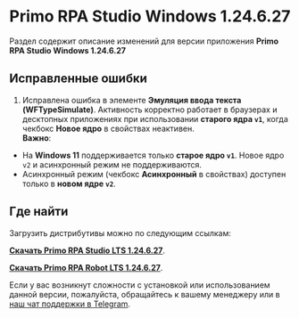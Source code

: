 # Primo RPA Studio Windows 1.24.6.27

Раздел содержит описание изменений для версии приложения **Primo RPA Studio Windows 1.24.6.27** 

## Исправленные ошибки 

1. Исправлена ошибка в элементе **Эмуляция ввода текста (WFTypeSimulate)**. Активность корректно работает в браузерах и десктопных приложениях при использовании **старого ядра `v1`**, когда чекбокс **Новое ядро** в свойствах неактивен.  
**Важно**:  
- На  **Windows 11** поддерживается только **старое ядро `v1`**. Новое ядро `v2` и асинхронный режим не поддерживаются.
- Асинхронный режим (чекбокс **Асинхронный** в свойствах) доступен только в **новом ядре `v2`**.



## Где найти

Загрузить дистрибутивы можно по следующим ссылкам:

[**Скачать Primo RPA Studio LTS 1.24.6.27**](https://disk.primo-rpa.ru/index.php/s/t9BHBjR6PP06Yax?path=%2FLTS%2FStudio%2F1.24.6).

[**Скачать Primo RPA Robot LTS 1.24.6.27**](https://disk.primo-rpa.ru/index.php/s/t9BHBjR6PP06Yax?path=%2FLTS%2FRobot%2F1.24.6).

Если у вас возникнут сложности с установкой или использованием данной версии, пожалуйста, обращайтесь к вашему менеджеру или в [наш чат поддержки в Telegram](https://t.me/primo_RPA_chat).
